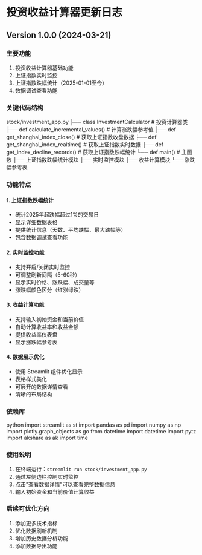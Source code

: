 # 投资收益计算器更新日志

## Version 1.0.0 (2024-03-21)

### 主要功能
1. 投资收益计算器基础功能
2. 上证指数实时监控
3. 上证指数跌幅统计（2025-01-01至今）
4. 数据调试查看功能

### 关键代码结构

stock/investment_app.py
├── class InvestmentCalculator # 投资计算器类
├── def calculate_incremental_values() # 计算涨跌幅参考值
├── def get_shanghai_index_close() # 获取上证指数收盘数据
├── def get_shanghai_index_realtime() # 获取上证指数实时数据
├── def get_index_decline_records() # 获取上证指数跌幅统计
└── def main() # 主函数
├── 上证指数跌幅统计模块
├── 实时监控模块
├── 收益计算模块
└── 涨跌幅参考表


### 功能特点

#### 1. 上证指数跌幅统计
- 统计2025年起跌幅超过1%的交易日
- 显示详细数据表格
- 提供统计信息（天数、平均跌幅、最大跌幅等）
- 包含数据调试查看功能

#### 2. 实时监控功能
- 支持开启/关闭实时监控
- 可调整刷新间隔（5-60秒）
- 显示实时价格、涨跌幅、成交量等
- 涨跌幅颜色区分（红涨绿跌）

#### 3. 收益计算功能
- 支持输入初始资金和当前价值
- 自动计算收益率和收益金额
- 提供收益率仪表盘
- 显示涨跌幅参考表

#### 4. 数据展示优化
- 使用 Streamlit 组件优化显示
- 表格样式美化
- 可展开的数据详情查看
- 清晰的布局结构

### 依赖库
python
import streamlit as st
import pandas as pd
import numpy as np
import plotly.graph_objects as go
from datetime import datetime
import pytz
import akshare as ak
import time

### 使用说明
1. 在终端运行：`streamlit run stock/investment_app.py`
2. 通过左侧边栏控制实时监控
3. 点击"查看数据详情"可以查看完整数据信息
4. 输入初始资金和当前价值计算收益

### 后续可优化方向
1. 添加更多技术指标
2. 优化数据刷新机制
3. 增加历史数据分析功能
4. 添加数据导出功能

